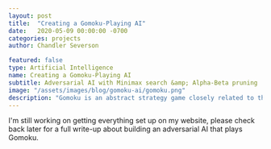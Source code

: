 ```yaml
---
layout: post
title:  "Creating a Gomoku-Playing AI"
date:   2020-05-09 00:00:00 -0700
categories: projects
author: Chandler Severson

featured: false
type: Artificial Intelligence
name: Creating a Gomoku-Playing AI
subtitle: Adversarial AI with Minimax search &amp; Alpha-Beta pruning
image: "/assets/images/blog/gomoku-ai/gomoku.png"
description: "Gomoku is an abstract strategy game closely related to the ancient game of Go. It is greatly simplified compared to Go, making it a great game to explore concepts of adversarial AI with. In this school project, I created an adversarial AI agent that played Gomoku against other classmates. My agent ended up being the first place winner of our class tournament!"
---
```


I'm still working on getting everything set up on my website, please check back later for a full write-up about building an adversarial AI that plays Gomoku.